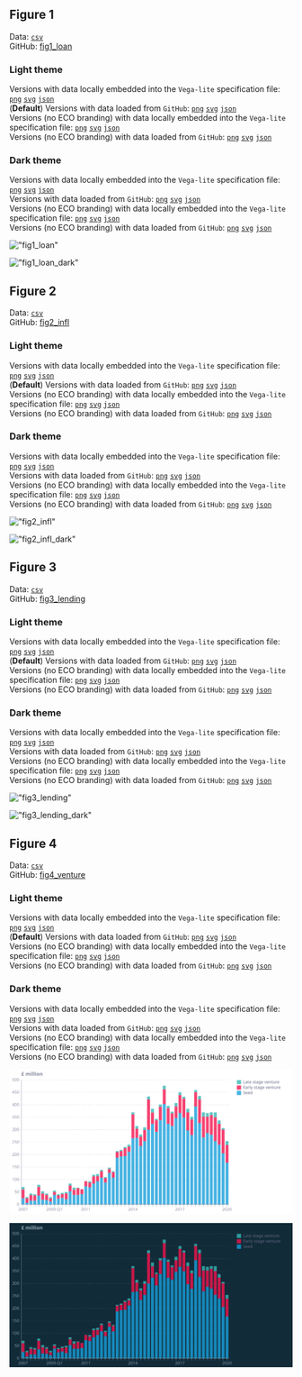 ## Figure 1  

Data: [`csv`](data/fig1_loan.csv)  
GitHub: [fig1_loan](https://github.com/EconomicsObservatory/ECOvisualisations/tree/main/articles/how-did-uk-small-and-medium-sized-enterprises-manage-during-the-pandemic)  

### Light theme  

Versions with data locally embedded into the `Vega-lite` specification file: [`png`](visualisation/fig1_loan_local.png) [`svg`](visualisation/fig1_loan_local.svg) [`json`](visualisation/fig1_loan_local.json)   
 (**Default**) Versions with data loaded from `GitHub`: [`png`](visualisation/fig1_loan.png) [`svg`](visualisation/fig1_loan.svg) [`json`](visualisation/fig1_loan.json)  
Versions (no ECO branding) with data locally embedded into the `Vega-lite` specification file: [`png`](visualisation/fig1_loan_local_no_branding.png) [`svg`](visualisation/fig1_loan_local_no_branding.svg) [`json`](visualisation/fig1_loan_local_no_branding.json)   
Versions (no ECO branding) with data loaded from `GitHub`: [`png`](visualisation/fig1_loan_no_branding.png) [`svg`](visualisation/fig1_loan_no_branding.svg) [`json`](visualisation/fig1_loan_no_branding.json)   

### Dark theme  

Versions with data locally embedded into the `Vega-lite` specification file: [`png`](visualisation/fig1_loan_local_dark.png) [`svg`](visualisation/fig1_loan_local_dark.svg) [`json`](visualisation/fig1_loan_local_dark.json)   
 Versions with data loaded from `GitHub`: [`png`](visualisation/fig1_loan_dark.png) [`svg`](visualisation/fig1_loan_dark.svg) [`json`](visualisation/fig1_loan_dark.json)  
Versions (no ECO branding) with data locally embedded into the `Vega-lite` specification file: [`png`](visualisation/fig1_loan_local_no_branding_dark.png) [`svg`](visualisation/fig1_loan_local_no_branding_dark.svg) [`json`](visualisation/fig1_loan_local_no_branding_dark.json)   
Versions (no ECO branding) with data loaded from `GitHub`: [`png`](visualisation/fig1_loan_no_branding_dark.png) [`svg`](visualisation/fig1_loan_no_branding_dark.svg) [`json`](visualisation/fig1_loan_no_branding_dark.json)   

!["fig1_loan"](visualisation/fig1_loan.svg "fig1_loan")

  

!["fig1_loan_dark"](visualisation/fig1_loan_dark.svg "fig1_loan")

## Figure 2  

Data: [`csv`](data/fig2_infl.csv)  
GitHub: [fig2_infl](https://github.com/EconomicsObservatory/ECOvisualisations/tree/main/articles/how-did-uk-small-and-medium-sized-enterprises-manage-during-the-pandemic)  

### Light theme  

Versions with data locally embedded into the `Vega-lite` specification file: [`png`](visualisation/fig2_infl_local.png) [`svg`](visualisation/fig2_infl_local.svg) [`json`](visualisation/fig2_infl_local.json)   
 (**Default**) Versions with data loaded from `GitHub`: [`png`](visualisation/fig2_infl.png) [`svg`](visualisation/fig2_infl.svg) [`json`](visualisation/fig2_infl.json)  
Versions (no ECO branding) with data locally embedded into the `Vega-lite` specification file: [`png`](visualisation/fig2_infl_local_no_branding.png) [`svg`](visualisation/fig2_infl_local_no_branding.svg) [`json`](visualisation/fig2_infl_local_no_branding.json)   
Versions (no ECO branding) with data loaded from `GitHub`: [`png`](visualisation/fig2_infl_no_branding.png) [`svg`](visualisation/fig2_infl_no_branding.svg) [`json`](visualisation/fig2_infl_no_branding.json)   

### Dark theme  

Versions with data locally embedded into the `Vega-lite` specification file: [`png`](visualisation/fig2_infl_local_dark.png) [`svg`](visualisation/fig2_infl_local_dark.svg) [`json`](visualisation/fig2_infl_local_dark.json)   
 Versions with data loaded from `GitHub`: [`png`](visualisation/fig2_infl_dark.png) [`svg`](visualisation/fig2_infl_dark.svg) [`json`](visualisation/fig2_infl_dark.json)  
Versions (no ECO branding) with data locally embedded into the `Vega-lite` specification file: [`png`](visualisation/fig2_infl_local_no_branding_dark.png) [`svg`](visualisation/fig2_infl_local_no_branding_dark.svg) [`json`](visualisation/fig2_infl_local_no_branding_dark.json)   
Versions (no ECO branding) with data loaded from `GitHub`: [`png`](visualisation/fig2_infl_no_branding_dark.png) [`svg`](visualisation/fig2_infl_no_branding_dark.svg) [`json`](visualisation/fig2_infl_no_branding_dark.json)   

!["fig2_infl"](visualisation/fig2_infl.svg "fig2_infl")

  

!["fig2_infl_dark"](visualisation/fig2_infl_dark.svg "fig2_infl")

## Figure 3  

Data: [`csv`](data/fig3_lending.csv)  
GitHub: [fig3_lending](https://github.com/EconomicsObservatory/ECOvisualisations/tree/main/articles/how-did-uk-small-and-medium-sized-enterprises-manage-during-the-pandemic)  

### Light theme  

Versions with data locally embedded into the `Vega-lite` specification file: [`png`](visualisation/fig3_lending_local.png) [`svg`](visualisation/fig3_lending_local.svg) [`json`](visualisation/fig3_lending_local.json)   
 (**Default**) Versions with data loaded from `GitHub`: [`png`](visualisation/fig3_lending.png) [`svg`](visualisation/fig3_lending.svg) [`json`](visualisation/fig3_lending.json)  
Versions (no ECO branding) with data locally embedded into the `Vega-lite` specification file: [`png`](visualisation/fig3_lending_local_no_branding.png) [`svg`](visualisation/fig3_lending_local_no_branding.svg) [`json`](visualisation/fig3_lending_local_no_branding.json)   
Versions (no ECO branding) with data loaded from `GitHub`: [`png`](visualisation/fig3_lending_no_branding.png) [`svg`](visualisation/fig3_lending_no_branding.svg) [`json`](visualisation/fig3_lending_no_branding.json)   

### Dark theme  

Versions with data locally embedded into the `Vega-lite` specification file: [`png`](visualisation/fig3_lending_local_dark.png) [`svg`](visualisation/fig3_lending_local_dark.svg) [`json`](visualisation/fig3_lending_local_dark.json)   
 Versions with data loaded from `GitHub`: [`png`](visualisation/fig3_lending_dark.png) [`svg`](visualisation/fig3_lending_dark.svg) [`json`](visualisation/fig3_lending_dark.json)  
Versions (no ECO branding) with data locally embedded into the `Vega-lite` specification file: [`png`](visualisation/fig3_lending_local_no_branding_dark.png) [`svg`](visualisation/fig3_lending_local_no_branding_dark.svg) [`json`](visualisation/fig3_lending_local_no_branding_dark.json)   
Versions (no ECO branding) with data loaded from `GitHub`: [`png`](visualisation/fig3_lending_no_branding_dark.png) [`svg`](visualisation/fig3_lending_no_branding_dark.svg) [`json`](visualisation/fig3_lending_no_branding_dark.json)   

!["fig3_lending"](visualisation/fig3_lending.svg "fig3_lending")

  

!["fig3_lending_dark"](visualisation/fig3_lending_dark.svg "fig3_lending")

## Figure 4  

Data: [`csv`](data/fig4_venture.csv)  
GitHub: [fig4_venture](https://github.com/EconomicsObservatory/ECOvisualisations/tree/main/articles/how-did-uk-small-and-medium-sized-enterprises-manage-during-the-pandemic)  

### Light theme  

Versions with data locally embedded into the `Vega-lite` specification file: [`png`](visualisation/fig4_venture_local.png) [`svg`](visualisation/fig4_venture_local.svg) [`json`](visualisation/fig4_venture_local.json)   
 (**Default**) Versions with data loaded from `GitHub`: [`png`](visualisation/fig4_venture.png) [`svg`](visualisation/fig4_venture.svg) [`json`](visualisation/fig4_venture.json)  
Versions (no ECO branding) with data locally embedded into the `Vega-lite` specification file: [`png`](visualisation/fig4_venture_local_no_branding.png) [`svg`](visualisation/fig4_venture_local_no_branding.svg) [`json`](visualisation/fig4_venture_local_no_branding.json)   
Versions (no ECO branding) with data loaded from `GitHub`: [`png`](visualisation/fig4_venture_no_branding.png) [`svg`](visualisation/fig4_venture_no_branding.svg) [`json`](visualisation/fig4_venture_no_branding.json)   

### Dark theme  

Versions with data locally embedded into the `Vega-lite` specification file: [`png`](visualisation/fig4_venture_local_dark.png) [`svg`](visualisation/fig4_venture_local_dark.svg) [`json`](visualisation/fig4_venture_local_dark.json)   
 Versions with data loaded from `GitHub`: [`png`](visualisation/fig4_venture_dark.png) [`svg`](visualisation/fig4_venture_dark.svg) [`json`](visualisation/fig4_venture_dark.json)  
Versions (no ECO branding) with data locally embedded into the `Vega-lite` specification file: [`png`](visualisation/fig4_venture_local_no_branding_dark.png) [`svg`](visualisation/fig4_venture_local_no_branding_dark.svg) [`json`](visualisation/fig4_venture_local_no_branding_dark.json)   
Versions (no ECO branding) with data loaded from `GitHub`: [`png`](visualisation/fig4_venture_no_branding_dark.png) [`svg`](visualisation/fig4_venture_no_branding_dark.svg) [`json`](visualisation/fig4_venture_no_branding_dark.json)   

!["fig4_venture"](visualisation/fig4_venture.svg "fig4_venture")

  

!["fig4_venture_dark"](visualisation/fig4_venture_dark.svg "fig4_venture")

